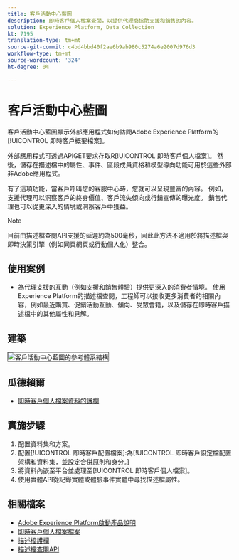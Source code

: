 ```yaml
---
title: 客戶活動中心藍圖
description: 即時客戶個人檔案查閱，以提供代理商協助支援和銷售的內容。
solution: Experience Platform, Data Collection
kt: 7195
translation-type: tm+mt
source-git-commit: c4bd4bbd40f2ae6b9ab980c5274a6e2007d976d3
workflow-type: tm+mt
source-wordcount: '324'
ht-degree: 0%

---
```



# 客戶活動中心藍圖

客戶活動中心藍圖顯示外部應用程式如何訪問Adobe Experience Platform的[!UICONTROL 即時客戶概要檔案]。

外部應用程式可透過APIGET要求存取R[!UICONTROL 即時客戶個人檔案]。 然後，儲存在描述檔中的屬性、事件、區段成員資格和模型導向功能可用於這些外部非Adobe應用程式。

有了這項功能，當客戶呼叫您的客服中心時，您就可以呈現豐富的內容。 例如，支援代理可以洞察客戶的終身價值、客戶流失傾向或行銷宣傳的曝光度。 銷售代理也可以從更深入的情境或洞察客戶中獲益。

>[!NOTE]
>
>目前由描述檔查閱API支援的延遲約為500毫秒，因此此方法不適用於將描述檔與即時決策引擎（例如同頁網頁或行動個人化）整合。

## 使用案例

* 為代理支援的互動（例如支援和銷售體驗）提供更深入的消費者情境。 使用Experience Platform的描述檔查閱，工程師可以接收更多消費者的相關內容，例如最近購買、促銷活動互動、傾向、受眾會籍，以及儲存在即時客戶描述檔中的其他屬性和見解。

## 建築

<img src="assets/cah.svg" alt="客戶活動中心藍圖的參考體系結構" style="border:1px solid #4a4a4a" />

## 瓜德賴爾

* [即時客戶個人檔案資料的護欄](https://experienceleague.adobe.com/docs/experience-platform/profile/guardrails.html)

## 實施步驟

1. 配置資料集和方案。
1. 配置[!UICONTROL 即時客戶配置檔案]:為[!UICONTROL 即時客戶設定檔配置架構和資料集，並設定合併原則和身分。]
1. 將資料內嵌至平台並處理至[!UICONTROL 即時客戶個人檔案]。
1. 使用實體API從記錄實體或體驗事件實體中尋找描述檔屬性。

## 相關檔案

* [Adobe Experience Platform啟動產品說明](https://helpx.adobe.com/legal/product-descriptions/adobe-experience-platform0.html)
* [即時客戶個人檔案檔案](https://experienceleague.adobe.com/docs/experience-platform/profile/home.html?lang=en)
* [描述檔護欄](https://experienceleague.adobe.com/docs/experience-platform/profile/guardrails.html)
* [描述檔查閱API](https://www.adobe.io/apis/experienceplatform/home/api-reference.html)
